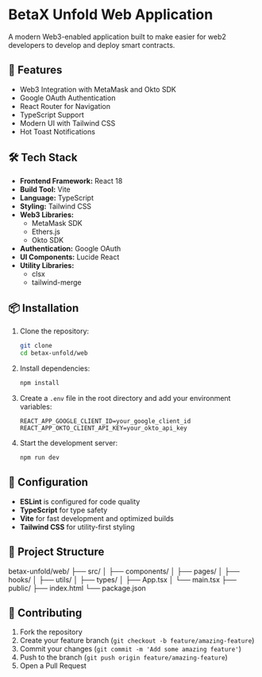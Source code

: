# BetaX Unfold Web Application

A modern Web3-enabled application built to make easier for web2 developers to develop and deploy smart contracts.

## 🚀 Features

- Web3 Integration with MetaMask and Okto SDK
- Google OAuth Authentication
- React Router for Navigation
- TypeScript Support
- Modern UI with Tailwind CSS
- Hot Toast Notifications

## 🛠️ Tech Stack

- **Frontend Framework:** React 18
- **Build Tool:** Vite
- **Language:** TypeScript
- **Styling:** Tailwind CSS
- **Web3 Libraries:**
  - MetaMask SDK
  - Ethers.js
  - Okto SDK
- **Authentication:** Google OAuth
- **UI Components:** Lucide React
- **Utility Libraries:**
  - clsx
  - tailwind-merge

## 📦 Installation

1. Clone the repository:
    ```bash
    git clone
    cd betax-unfold/web
    ```

2. Install dependencies:
    ```bash
    npm install
    ```

3. Create a `.env` file in the root directory and add your environment variables:
    ```
    REACT_APP_GOOGLE_CLIENT_ID=your_google_client_id
    REACT_APP_OKTO_CLIENT_API_KEY=your_okto_api_key
    ```

4. Start the development server:
    ```bash
    npm run dev
    ```

## 🔧 Configuration

- **ESLint** is configured for code quality
- **TypeScript** for type safety
- **Vite** for fast development and optimized builds
- **Tailwind CSS** for utility-first styling

## 📝 Project Structure

betax-unfold/web/
├── src/
│ ├── components/
│ ├── pages/
│ ├── hooks/
│ ├── utils/
│ ├── types/
│ ├── App.tsx
│ └── main.tsx
├── public/
├── index.html
└── package.json


## 🤝 Contributing

1. Fork the repository
2. Create your feature branch (`git checkout -b feature/amazing-feature`)
3. Commit your changes (`git commit -m 'Add some amazing feature'`)
4. Push to the branch (`git push origin feature/amazing-feature`)
5. Open a Pull Request

